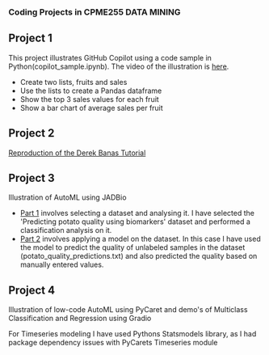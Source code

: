### Coding Projects in CPME255 DATA MINING

## Project 1

This project illustrates GitHub Copilot using a code sample in Python(copilot_sample.ipynb). The video of the illustration is [here](https://youtu.be/Ov0IqvViIhY).

- Create two lists, fruits and sales
- Use the lists to create a Pandas dataframe
- Show the top 3 sales values for each fruit
- Show a bar chart of average sales per fruit


## Project 2

[Reproduction of the Derek Banas Tutorial](https://colab.research.google.com/drive/1vfP67pFabfiB4OJuGOdpt6ZrW-z5pNVW#scrollTo=ErYJd_o9YsDK)


## Project 3

Illustration of AutoML using JADBio
- [Part 1](https://youtu.be/hVyJIiNdIik) involves selecting a dataset and analysing it. I have selected the 'Predicting potato quality using biomarkers' dataset and performed a classification analysis on it.
- [Part 2](https://youtu.be/i2w8F3B3BD0) involves applying a model on the dataset. In this case I have used the model to predict the quality of unlabeled samples in the dataset (potato_quality_predictions.txt) and also predicted the quality based on manually entered values.

## Project 4

Illustration of low-code AutoML using PyCaret and demo's of Multiclass Classification and Regression using Gradio

For Timeseries modeling I have used Pythons Statsmodels library, as I had package dependency issues with PyCarets Timeseries module